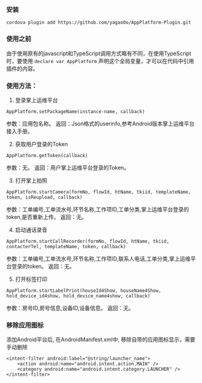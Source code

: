 ### 安装
``cordova plugin add https://github.com/yagao0o/AppPlatform-Plugin.git``
### 使用之前  
由于使用原有的javascript和TypeScript调用方式略有不同，在使用TypeScript时，要使用 ``declare var AppPlatform`` 声明这个全局变量，才可以在代码中引用插件的内容。
### 使用方法：
1. 登录掌上运维平台
  ```
  AppPlatform.setPackageName(instance-name, callback)
  ```
  参数：应用包名称。
  返回：Json格式的userinfo,参考Android版本掌上运维平台接入手册。

2. 获取用户登录的Token
  ```
  AppPlatform.getToken(callback)
  ```
  参数：无。
  返回：用户掌上运维平台登录的Token。

3. 打开掌上拍照
  ```
  AppPlatform.startCamera(formNo, flowId, htName, tkiid, templateName, token, isReupload, callback)
  ```
  参数：工单编号,工单流水号,环节名称,工作项ID,工单分类,掌上运维平台登录的token,是否重新上传。
  返回：无。

4. 启动通话录音
  ```
  AppPlatform.startCallRecorder(formNo, flowId, htName, tkiid, contacterTel, templateName, token, callback)
  ```
  参数：工单编号,工单流水号,环节名称,工作项ID,联系人电话,工单分类,掌上运维平台登录的token。
  返回：无。

5. 打开标签打印
  ```
  AppPlatform.startLabelPrint(houseId4Show, houseName4Show, hold_device_id4show, hold_device_name4show, callback)
  ```
  参数：房号ID,房号信息,设备ID,设备信息。
  返回：无。

### 移除应用图标
添加Android平台后, 在AndroidManifest.xml中, 移除自带的应用图标显示，需要手动删除
```
<intent-filter android:label="@string/launcher_name">
    <action android:name="android.intent.action.MAIN" />
    <category android:name="android.intent.category.LAUNCHER" />
</intent-filter>
```
